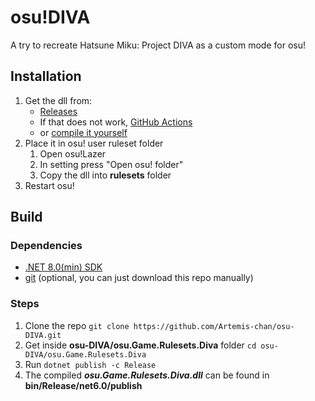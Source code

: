 # osu!DIVA

A try to recreate Hatsune Miku: Project DIVA as a custom mode for osu!

## Installation

1. Get the dll from:
    - [Releases](https://github.com/Artemis-chan/osu-DIVA/releases)
    - If that does not work, [GitHub Actions](https://nightly.link/Artemis-chan/osu-DIVA/workflows/debug/master)
    - or [compile it yourself](#build)
2. Place it in osu! user ruleset folder
    1. Open osu!Lazer
    2. In setting press "Open osu! folder"
    3. Copy the dll into **rulesets** folder
3. Restart osu!

## Build

### Dependencies

- [.NET 8.0(min) SDK](https://dotnet.microsoft.com/en-us/download/dotnet)
- [git](https://git-scm.com/downloads) (optional, you can just download this repo manually)

### Steps

1. Clone the repo
`git clone https://github.com/Artemis-chan/osu-DIVA.git`
2. Get inside **osu-DIVA/osu.Game.Rulesets.Diva** folder
`cd osu-DIVA/osu.Game.Rulesets.Diva`
3. Run `dotnet publish -c Release`
4. The compiled ***osu.Game.Rulesets.Diva.dll*** can be found in **bin/Release/net6.0/publish**
